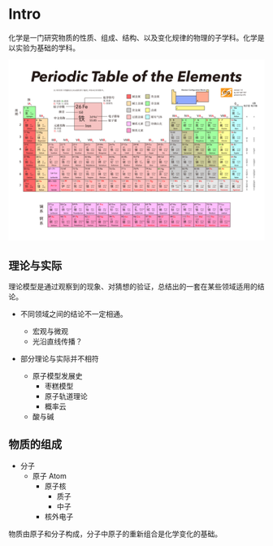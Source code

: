 # Intro

化学是一门研究物质的性质、组成、结构、以及变化规律的物理的子学科。化学是以实验为基础的学科。

![R-C](00.assets/R-C.png)

## 理论与实际

理论模型是通过观察到的现象、对猜想的验证，总结出的一套在某些领域适用的结论。

+ 不同领域之间的结论不一定相通。
  + 宏观与微观
  + 光沿直线传播？

+ 部分理论与实际并不相符
  + 原子模型发展史
    + 枣糕模型
    + 原子轨道理论
    + 概率云
  + 酸与碱

## 物质的组成

+ 分子
  + 原子 Atom
    + 原子核
      + 质子
      + 中子
    + 核外电子

物质由原子和分子构成，分子中原子的重新组合是化学变化的基础。
